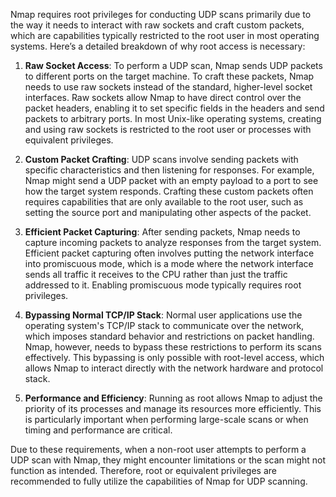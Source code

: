 Nmap requires root privileges for conducting UDP scans primarily due to the way it needs to interact with raw sockets and craft custom packets, which are capabilities typically restricted to the root user in most operating systems. Here’s a detailed breakdown of why root access is necessary:

1. **Raw Socket Access**: To perform a UDP scan, Nmap sends UDP packets to different ports on the target machine. To craft these packets, Nmap needs to use raw sockets instead of the standard, higher-level socket interfaces. Raw sockets allow Nmap to have direct control over the packet headers, enabling it to set specific fields in the headers and send packets to arbitrary ports. In most Unix-like operating systems, creating and using raw sockets is restricted to the root user or processes with equivalent privileges.

2. **Custom Packet Crafting**: UDP scans involve sending packets with specific characteristics and then listening for responses. For example, Nmap might send a UDP packet with an empty payload to a port to see how the target system responds. Crafting these custom packets often requires capabilities that are only available to the root user, such as setting the source port and manipulating other aspects of the packet.

3. **Efficient Packet Capturing**: After sending packets, Nmap needs to capture incoming packets to analyze responses from the target system. Efficient packet capturing often involves putting the network interface into promiscuous mode, which is a mode where the network interface sends all traffic it receives to the CPU rather than just the traffic addressed to it. Enabling promiscuous mode typically requires root privileges.

4. **Bypassing Normal TCP/IP Stack**: Normal user applications use the operating system's TCP/IP stack to communicate over the network, which imposes standard behavior and restrictions on packet handling. Nmap, however, needs to bypass these restrictions to perform its scans effectively. This bypassing is only possible with root-level access, which allows Nmap to interact directly with the network hardware and protocol stack.

5. **Performance and Efficiency**: Running as root allows Nmap to adjust the priority of its processes and manage its resources more efficiently. This is particularly important when performing large-scale scans or when timing and performance are critical.

Due to these requirements, when a non-root user attempts to perform a UDP scan with Nmap, they might encounter limitations or the scan might not function as intended. Therefore, root or equivalent privileges are recommended to fully utilize the capabilities of Nmap for UDP scanning.

